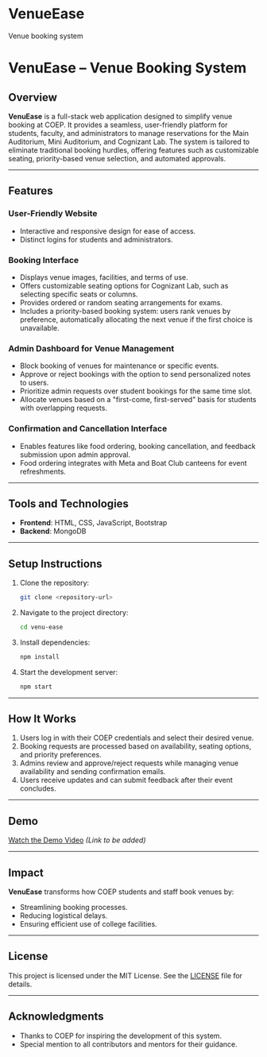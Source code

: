 # VenueEase
Venue booking system 

# VenuEase – Venue Booking System  

## Overview  
**VenuEase** is a full-stack web application designed to simplify venue booking at COEP. It provides a seamless, user-friendly platform for students, faculty, and administrators to manage reservations for the Main Auditorium, Mini Auditorium, and Cognizant Lab. The system is tailored to eliminate traditional booking hurdles, offering features such as customizable seating, priority-based venue selection, and automated approvals.  

---

## Features  

### **User-Friendly Website**  
- Interactive and responsive design for ease of access.   
- Distinct logins for students and administrators.  

### **Booking Interface**  
- Displays venue images, facilities, and terms of use.  
- Offers customizable seating options for Cognizant Lab, such as selecting specific seats or columns.  
- Provides ordered or random seating arrangements for exams.  
- Includes a priority-based booking system: users rank venues by preference, automatically allocating the next venue if the first choice is unavailable.  

### **Admin Dashboard for Venue Management**  
- Block booking of venues for maintenance or specific events.  
- Approve or reject bookings with the option to send personalized notes to users.  
- Prioritize admin requests over student bookings for the same time slot.  
- Allocate venues based on a "first-come, first-served" basis for students with overlapping requests.  

### **Confirmation and Cancellation Interface**  
- Enables features like food ordering, booking cancellation, and feedback submission upon admin approval.  
- Food ordering integrates with Meta and Boat Club canteens for event refreshments.  

---

## Tools and Technologies  
- **Frontend**: HTML, CSS, JavaScript, Bootstrap  
- **Backend**: MongoDB  

---

## Setup Instructions  
1. Clone the repository:  
   ```bash  
   git clone <repository-url>  
   ```  
2. Navigate to the project directory:  
   ```bash  
   cd venu-ease  
   ```  
3. Install dependencies:  
   ```bash  
   npm install  
   ```  
4. Start the development server:  
   ```bash  
   npm start  
   ```  

---

## How It Works  
1. Users log in with their COEP credentials and select their desired venue.  
2. Booking requests are processed based on availability, seating options, and priority preferences.  
3. Admins review and approve/reject requests while managing venue availability and sending confirmation emails.  
4. Users receive updates and can submit feedback after their event concludes.  

---

## Demo  
[Watch the Demo Video](#) *(Link to be added)*  

---

## Impact  
**VenuEase** transforms how COEP students and staff book venues by:  
- Streamlining booking processes.  
- Reducing logistical delays.  
- Ensuring efficient use of college facilities.  

---

## License  
This project is licensed under the MIT License. See the [LICENSE](LICENSE) file for details.  

---

## Acknowledgments  
- Thanks to COEP for inspiring the development of this system.  
- Special mention to all contributors and mentors for their guidance.  
